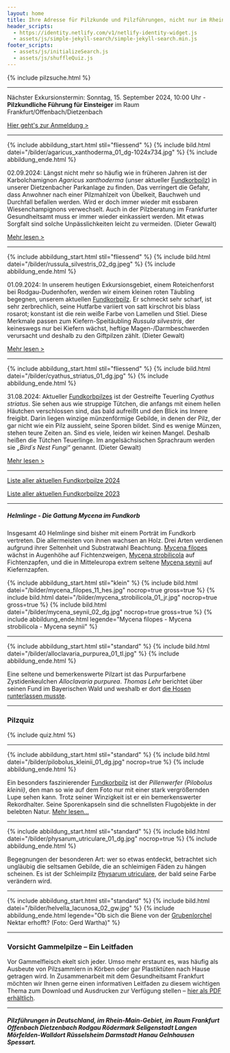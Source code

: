 ```yaml
---
layout: home
title: Ihre Adresse für Pilzkunde und Pilzführungen, nicht nur im Rhein-Main-Gebiet
header_scripts:
  - https://identity.netlify.com/v1/netlify-identity-widget.js
  - assets/js/simple-jekyll-search/simple-jekyll-search.min.js
footer_scripts:
  - assets/js/initializeSearch.js
  - assets/js/shuffleQuiz.js
---
```


{% include pilzsuche.html %}

- - -

Nächster Exkursionstermin: Sonntag, 15. September 2024, 10:00 Uhr - **Pilzkundliche Führung für Einsteiger** im Raum Frankfurt/Offenbach/Dietzenbach

[Hier geht's zur Anmeldung >](/termine)

- - -

{% include abbildung_start.html stil="fliessend" %}
{% include bild.html datei="/bilder/agaricus_xanthoderma_01_dg-1024x734.jpg" %}
{% include abbildung_ende.html %}

02.09.2024: Längst nicht mehr so häufig wie in früheren Jahren ist der Karbolchamignon *Agaricus xanthoderma* (unser aktueller [Fundkorbpilz](AA "Glossar-")) in unserer Dietzenbacher Parkanlage zu finden. Das verringert die Gefahr, dass Anwohner nach einer Pilzmahlzeit von Übelkeit, Bauchweh und Durchfall befallen werden. Wird er doch immer wieder mit essbaren Wiesenchampignons verwechselt. Auch in der Pilzberatung im Frankfurter Gesundheitsamt muss er immer wieder einkassiert werden. Mit etwas Sorgfalt sind solche Unpässlichkeiten leicht zu vermeiden. (Dieter Gewalt)

[Mehr lesen >](/pilze/agaricus-xanthoderma-karbolchampignon)

<div style="clear:  both"></div>

- - -

{% include abbildung_start.html stil="fliessend" %}
{% include bild.html datei="/bilder/russula_silvestris_02_dg.jpeg" %}
{% include abbildung_ende.html %}

01.09.2024: In unserem heutigen Exkursionsgebiet, einem Roteichenforst bei Rodgau-Dudenhofen, werden wir einem kleinen roten Täubling begegnen, unserem aktuellen [Fundkorbpilz](AA "Glossar-"). Er schmeckt sehr scharf, ist sehr zerbrechlich, seine Hutfarbe variiert von satt kirschrot bis blass rosarot; konstant ist die rein weiße Farbe von Lamellen und Stiel. Diese Merkmale passen zum Kiefern-Speitäubling *Russula silvestris*, der keineswegs nur bei Kiefern wächst, heftige Magen-/Darmbeschwerden verursacht und deshalb zu den Giftpilzen zählt. (Dieter Gewalt)

[Mehr lesen >](/pilze/russula-silvestris-kiefern-speitäubling)

<div style="clear:  both"></div>

- - -

{% include abbildung_start.html stil="fliessend" %}
{% include bild.html datei="/bilder/cyathus_striatus_01_dg.jpg" %}
{% include abbildung_ende.html %}

31.08.2024: Aktueller [Fundkorbpilzes](AA "Glossar-") ist der Gestreifte Teuerling *Cyathus striatus*. Sie sehen aus wie struppige Tütchen, die anfangs mit einem hellen Häutchen verschlossen sind, das bald aufreißt und den Blick ins Innere freigibt. Darin liegen winzige münzenförmige Gebilde, in denen der Pilz, der gar nicht wie ein Pilz aussieht, seine Sporen bildet. Sind es wenige Münzen, stehen teure Zeiten an. Sind es viele, leiden wir keinen Mangel. Deshalb heißen die Tütchen Teuerlinge. Im angelsächsischen Sprachraum werden sie *„Bird´s Nest Fungi“*  genannt. (Dieter Gewalt)

[Mehr lesen >](/pilze/cyathus-striatus-gestreifter-teuerling)

<div style="clear:  both"></div>

- - -

[Liste aller aktuellen Fundkorbpilze 2024](/artikel/liste-aller-aktuellen-fundkorbpilze-2024.html)

[Liste aller aktuellen Fundkorbpilze 2023](/artikel/liste-aller-aktuellen-fundkorbpilze-2023.html)

- - -

##### Helmlinge - Die Gattung *Mycena* im Fundkorb

Insgesamt 40 Helmlinge sind bisher mit einem Porträt im Fundkorb vertreten. Die allermeisten von ihnen wachsen an Holz. Drei Arten verdienen aufgrund ihrer Seltenheit und Substratwahl Beachtung. [Mycena filopes](/pilze/mycena-filopes-zerbrechlicher-fadenhelmling) wächst in Augenhöhe auf Fichtenzweigen, [Mycena strobilicola](/pilze/mycena-strobilicola-fichtenzapfenhelmling) auf Fichtenzapfen, und die in Mitteleuropa extrem seltene [Mycena seynii](/pilze/mycena-seynii-mediterraner-kiefernzapfenhelmling) auf Kiefernzapfen.

{% include abbildung_start.html stil="klein" %}
{% include bild.html datei="/bilder/mycena_filopes_11_hes.jpg" nocrop=true gross=true %}
{% include bild.html datei="/bilder/mycena_strobilicola_01_jr.jpg" nocrop=true gross=true %}
{% include bild.html datei="/bilder/mycena_seynii_02_dg.jpg" nocrop=true gross=true %}
{% include abbildung_ende.html legende="Mycena filopes - Mycena strobilicola - Mycena seynii" %}

- - -

{% include abbildung_start.html stil="standard" %}
{% include bild.html datei="/bilder/alloclavaria_purpurea_01_tl.jpg" %}
{% include abbildung_ende.html %}

Eine seltene und bemerkenswerte Pilzart ist das Purpurfarbene Zystidenkeulchen *Alloclavaria purpurea*. *Thomas Lehr* berichtet über seinen Fund im Bayerischen Wald und weshalb er dort [die Hosen runterlassen musste](/pilze/alloclavaria-purpurea-purpurfarbenes-zystidenkeulchen).

- - -

### Pilzquiz

{% include quiz.html %}

- - -

{% include abbildung_start.html stil="standard" %}
{% include bild.html datei="/bilder/pilobolus_kleinii_01_dg.jpg" nocrop=true %}
{% include abbildung_ende.html %}

Ein besonders faszinierender [Fundkorbpilz](AA "Glossar-") ist der *Pillenwerfer (Pilobolus kleinii)*, den man so wie auf dem Foto nur mit einer stark vergrößernden Lupe sehen kann. Trotz seiner Winzigkeit ist er ein bemerkenswerter Rekordhalter. Seine Sporenkapseln sind die schnellsten Flugobjekte in der belebten Natur. [Mehr lesen...](/pilze/pilobolus-kleinii-pillenwerfer)

- - -

{% include abbildung_start.html stil="standard" %}
{% include bild.html datei="/bilder/physarum_utriculare_01_dg.jpg" nocrop=true %}
{% include abbildung_ende.html %}

Begegnungen der besonderen Art: wer so etwas entdeckt, betrachtet sich ungläubig die seltsamen Gebilde, die an schleimigen Fäden zu hängen scheinen. Es ist der Schleimpilz [Physarum utriculare](/pilze/physarum-utriculare-fadenfruchtschleimpilz), der bald seine Farbe verändern wird.

- - -

{% include abbildung_start.html stil="standard" %}
{% include bild.html datei="/bilder/helvella_lacunosa_02_gw.jpg" %}
{% include abbildung_ende.html legende="Ob sich die Biene von der <a href='/pilze/helvella-lacunosa-grubenlorchel'>Grubenlorchel</a> Nektar erhofft?  (Foto: Gerd Wartha)" %}

- - -

### Vorsicht Gammelpilze – Ein Leitfaden

Vor Gammelfleisch ekelt sich jeder. Umso mehr erstaunt es, was häufig als Ausbeute von Pilzsammlern in Körben oder gar Plastiktüten nach Hause getragen wird. In Zusammenarbeit mit dem Gesundheitsamt Frankfurt möchten wir Ihnen gerne einen informativen Leitfaden zu diesem wichtigen Thema zum Download und Ausdrucken zur Verfügung stellen – [hier als PDF erhältlich](/assets/docs/Fundkorb.de-Gammelpilze.pdf).

- - -

##### Pilzführungen in Deutschland, im Rhein-Main-Gebiet, im Raum Frankfurt Offenbach Dietzenbach Rodgau Rödermark Seligenstadt Langen Mörfelden-Walldort Rüsselsheim Darmstadt Hanau Gelnhausen Spessart.